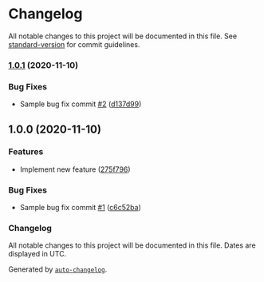 # Changelog

All notable changes to this project will be documented in this file. See [standard-version](https://github.com/conventional-changelog/standard-version) for commit guidelines.

### [1.0.1](https://github.com/knightdna/semver-demo/compare/v1.0.0...v1.0.1) (2020-11-10)


### Bug Fixes

* Sample bug fix commit [#2](https://github.com/knightdna/semver-demo/issues/2) ([d137d99](https://github.com/knightdna/semver-demo/commit/d137d99ad45f7a9ec34ac2ebc5390df8c5690ade))

## 1.0.0 (2020-11-10)


### Features

* Implement new feature ([275f796](https://github.com/knightdna/semver-demo/commit/275f796f2e33748580125a6111abc4a9d559406a))


### Bug Fixes

* Sample bug fix commit [#1](https://github.com/knightdna/semver-demo/issues/1) ([c6c52ba](https://github.com/knightdna/semver-demo/commit/c6c52ba372bce8ce253ee6b3b260c122062f9816))

### Changelog

All notable changes to this project will be documented in this file. Dates are displayed in UTC.

Generated by [`auto-changelog`](https://github.com/CookPete/auto-changelog).
